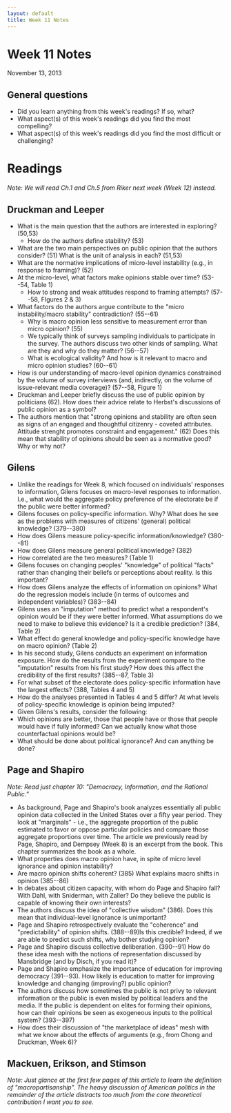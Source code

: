 ```yaml
---
layout: default
title: Week 11 Notes
---
```


# Week 11 Notes #
November 13, 2013

## General questions ##
* Did you learn anything from this week's readings? If so, what?
* What aspect(s) of this week's readings did you find the most compelling?
* What aspect(s) of this week's readings did you find the most difficult or challenging?


# Readings #

*Note: We will read Ch.1 and Ch.5 from Riker next week (Week 12) instead.*

## Druckman and Leeper ##
* What is the main question that the authors are interested in exploring? (50,53)
  * How do the authors define stability? (53)
* What are the two main perspectives on public opinion that the authors consider? (51) What is the unit of analysis in each? (51,53)
* What are the normative implications of micro-level instability (e.g., in response to framing)? (52)
* At the micro-level, what factors make opinions stable over time? (53--54, Table 1)
  * How to strong and weak attitudes respond to framing attempts? (57--58, FIgures 2 & 3)
* What factors do the authors argue contribute to the "micro instability/macro stability" contradiction? (55--61)
  * Why is macro opinion less sensitive to measurement error than micro opinion? (55)
  * We typically think of surveys sampling individuals to participate in the survey. The authors discuss two other kinds of sampling. What are they and why do they matter? (56--57)
  * What is ecological validity? And how is it relevant to macro and micro opinion studies? (60--61)
* How is our understanding of macro-level opinion dynamics constrained by the volume of survey interviews (and, indirectly, on the volume of issue-relevant media coverage)? (57--58, Figure 1)
* Druckman and Leeper briefly discuss the use of public opinion by politicians (62). How does their advice relate to Herbst's discussions of public opinion as a symbol?
* The authors mention that "strong opinions and stability are often seen as signs of an engaged and thoughtful citizenry - coveted attributes. Attitude strenght promotes constraint and engagement." (62) Does this mean that stability of opinions should be seen as a normative good? Why or why not?


## Gilens ##
* Unlike the readings for Week 8, which focused on individuals' responses to information, Gilens focuses on macro-level responses to information. I.e., what would the aggregate policy preference of the electorate be if the public were better informed?
* Gilens focuses on policy-specific information. Why? What does he see as the problems with measures of citizens' (general) political knowledge? (379--380)
 * How does Gilens measure policy-specific information/knowledge? (380--81)
 * How does Gilens measure general political knowledge? (382)
 * How correlated are the two measures? (Table 1)
* Gilens focuses on changing peoples' "knowledge" of political "facts" rather than changing their beliefs or perceptions about reality. Is this important?
* How does Gilens analyze the effects of information on opinions? What do the regression models include (in terms of outcomes and independent variables)? (383--84)
* Gilens uses an "imputation" method to predict what a respondent's opinion would be if they were better informed. What assumptions do we need to make to believe this evidence? Is it a credible prediction? (384, Table 2)
* What effect do general knowledge and policy-specific knowledge have on macro opinion? (Table 2)
* In his second study, Gilens conducts an experiment on information exposure. How do the results from the experiment compare to the "imputation" results from his first study? How does this affect the credibility of the first results? (385--87, Table 3)
* For what subset of the electorate does policy-specific information have the largest effects? (388, Tables 4 and 5)
 * How do the analyses presented in Tables 4 and 5 differ? At what levels of policy-specific knowledge is opinion being imputed?
* Given Gilens's results, consider the following:
 * Which opinions are better, those that people have or those that people would have if fully informed? Can we actually know what those counterfactual opinions would be?
 * What should be done about political ignorance? And can anything be done?


## Page and Shapiro ##
*Note: Read just chapter 10: "Democracy, Information, and the Rational Public."*
* As background, Page and Shapiro's book analyzes essentially all public opinion data collected in the United States over a fifty year period. They look at "marginals" - i.e., the aggregate proportion of the public estimated to favor or oppose particular policies and compare those aggregate proportions over time. The article we previously read by Page, Shapiro, and Dempsey (Week 8) is an excerpt from the book. This chapter summarizes the book as a whole.
* What properties does macro opinion have, in spite of micro level ignorance and opinion instability?
* Are macro opinion shifts coherent? (385) What explains macro shifts in opinion (385--86)
* In debates about citizen capacity, with whom do Page and Shapiro fall? With Dahl, with Sniderman, with Zaller? Do they believe the public is capable of knowing their own interests?
* The authors discuss the idea of "collective wisdom" (386). Does this mean that individual-level ignorance is unimportant?
* Page and Shapiro retrospectively evaluate the "coherence" and "predictability" of opinion shifts. (388--89)Is this credible? Indeed, if we are able to predict such shifts, why bother studying opinion?
* Page and Shapiro discuss collective deliberation. (390--91) How do these idea mesh with the notions of representation discussed by Mansbridge (and by Disch, if you read it)?
* Page and Shapiro emphasize the importance of education for improving democracy (391--93). How likely is education to matter for improving knowledge and changing (improving?) public opinion?
* The authors discuss how sometimes the public is not privy to relevant information or the public is even misled by political leaders and the media. If the public is dependent on elites for forming their opinions, how can their opinions be seen as exogeneous inputs to the political system? (393--397)
 * How does their discussion of "the marketplace of ideas" mesh with what we know about the effects of arguments (e.g., from Chong and Druckman, Week 6)?

## Mackuen, Erikson, and Stimson ##
*Note: Just glance at the first few pages of this article to learn the definition of "macropartisanship". The heavy discussion of American politics in the remainder of the article distracts too much from the core theoretical contribution I want you to see.*

